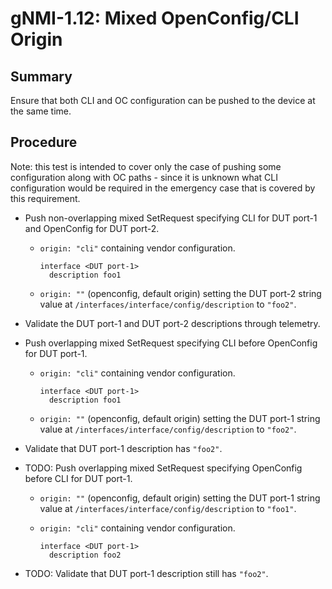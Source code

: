 # gNMI-1.12: Mixed OpenConfig/CLI Origin

## Summary

Ensure that both CLI and OC configuration can be pushed to the device at the
same time.

## Procedure

Note: this test is intended to cover only the case of pushing some configuration
along with OC paths - since it is unknown what CLI configuration would be
required in the emergency case that is covered by this requirement.

*   Push non-overlapping mixed SetRequest specifying CLI for DUT port-1 and
    OpenConfig for DUT port-2.

    *   `origin: "cli"` containing vendor configuration.

        ```
        interface <DUT port-1>
          description foo1
        ```

    *   `origin: ""` (openconfig, default origin) setting the DUT port-2 string
        value at `/interfaces/interface/config/description` to `"foo2"`.

*   Validate the DUT port-1 and DUT port-2 descriptions through telemetry.

*   Push overlapping mixed SetRequest specifying CLI before OpenConfig for DUT
    port-1.

    *   `origin: "cli"` containing vendor configuration.

        ```
        interface <DUT port-1>
          description foo1
        ```

    *   `origin: ""` (openconfig, default origin) setting the DUT port-1 string
        value at `/interfaces/interface/config/description` to `"foo2"`.

*   Validate that DUT port-1 description has `"foo2"`.

*   TODO: Push overlapping mixed SetRequest specifying OpenConfig before CLI for
    DUT port-1.

    *   `origin: ""` (openconfig, default origin) setting the DUT port-1 string
        value at `/interfaces/interface/config/description` to `"foo1"`.

    *   `origin: "cli"` containing vendor configuration.

        ```
        interface <DUT port-1>
          description foo2
        ```

*   TODO: Validate that DUT port-1 description still has `"foo2"`.
